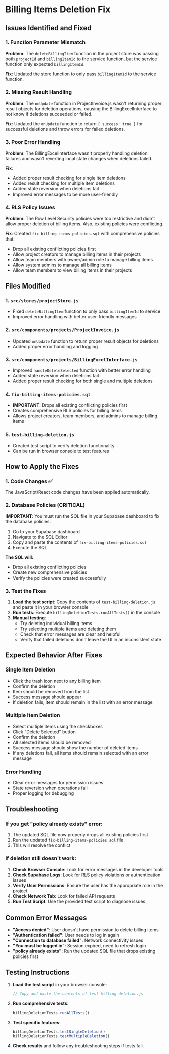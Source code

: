 # Billing Items Deletion Fix

## Issues Identified and Fixed

### 1. Function Parameter Mismatch
**Problem**: The `deleteBillingItem` function in the project store was passing both `projectId` and `billingItemId` to the service function, but the service function only expected `billingItemId`.

**Fix**: Updated the store function to only pass `billingItemId` to the service function.

### 2. Missing Result Handling
**Problem**: The `onUpdate` function in ProjectInvoice.js wasn't returning proper result objects for deletion operations, causing the BillingExcelInterface to not know if deletions succeeded or failed.

**Fix**: Updated the `onUpdate` function to return `{ success: true }` for successful deletions and throw errors for failed deletions.

### 3. Poor Error Handling
**Problem**: The BillingExcelInterface wasn't properly handling deletion failures and wasn't reverting local state changes when deletions failed.

**Fix**: 
- Added proper result checking for single item deletions
- Added result checking for multiple item deletions
- Added state reversion when deletions fail
- Improved error messages to be more user-friendly

### 4. RLS Policy Issues
**Problem**: The Row Level Security policies were too restrictive and didn't allow proper deletion of billing items. Also, existing policies were conflicting.

**Fix**: Created `fix-billing-items-policies.sql` with comprehensive policies that:
- Drop all existing conflicting policies first
- Allow project creators to manage billing items in their projects
- Allow team members with owner/admin role to manage billing items
- Allow system admins to manage all billing items
- Allow team members to view billing items in their projects

## Files Modified

### 1. `src/stores/projectStore.js`
- Fixed `deleteBillingItem` function to only pass `billingItemId` to service
- Improved error handling with better user-friendly messages

### 2. `src/components/projects/ProjectInvoice.js`
- Updated `onUpdate` function to return proper result objects for deletions
- Added proper error handling and logging

### 3. `src/components/projects/BillingExcelInterface.js`
- Improved `handleDeleteSelected` function with better error handling
- Added state reversion when deletions fail
- Added proper result checking for both single and multiple deletions

### 4. `fix-billing-items-policies.sql`
- **IMPORTANT**: Drops all existing conflicting policies first
- Creates comprehensive RLS policies for billing items
- Allows project creators, team members, and admins to manage billing items

### 5. `test-billing-deletion.js`
- Created test script to verify deletion functionality
- Can be run in browser console to test features

## How to Apply the Fixes

### 1. Code Changes ✅
The JavaScript/React code changes have been applied automatically.

### 2. Database Policies (CRITICAL)
**IMPORTANT**: You must run the SQL file in your Supabase dashboard to fix the database policies:

1. Go to your Supabase dashboard
2. Navigate to the SQL Editor
3. Copy and paste the contents of `fix-billing-items-policies.sql`
4. Execute the SQL

**The SQL will:**
- Drop all existing conflicting policies
- Create new comprehensive policies
- Verify the policies were created successfully

### 3. Test the Fixes
1. **Load the test script**: Copy the contents of `test-billing-deletion.js` and paste it in your browser console
2. **Run tests**: Execute `billingDeletionTests.runAllTests()` in the console
3. **Manual testing**:
   - Try deleting individual billing items
   - Try selecting multiple items and deleting them
   - Check that error messages are clear and helpful
   - Verify that failed deletions don't leave the UI in an inconsistent state

## Expected Behavior After Fixes

### Single Item Deletion
- Click the trash icon next to any billing item
- Confirm the deletion
- Item should be removed from the list
- Success message should appear
- If deletion fails, item should remain in the list with an error message

### Multiple Item Deletion
- Select multiple items using the checkboxes
- Click "Delete Selected" button
- Confirm the deletion
- All selected items should be removed
- Success message should show the number of deleted items
- If any deletions fail, all items should remain selected with an error message

### Error Handling
- Clear error messages for permission issues
- State reversion when operations fail
- Proper logging for debugging

## Troubleshooting

### If you get "policy already exists" error:
1. The updated SQL file now properly drops all existing policies first
2. Run the updated `fix-billing-items-policies.sql` file
3. This will resolve the conflict

### If deletion still doesn't work:

1. **Check Browser Console**: Look for error messages in the developer tools
2. **Check Supabase Logs**: Look for RLS policy violations or authentication issues
3. **Verify User Permissions**: Ensure the user has the appropriate role in the project
4. **Check Network Tab**: Look for failed API requests
5. **Run Test Script**: Use the provided test script to diagnose issues

## Common Error Messages

- **"Access denied"**: User doesn't have permission to delete billing items
- **"Authentication failed"**: User needs to log in again
- **"Connection to database failed"**: Network connectivity issues
- **"You must be logged in"**: Session expired, need to refresh login
- **"policy already exists"**: Run the updated SQL file that drops existing policies first

## Testing Instructions

1. **Load the test script** in your browser console:
   ```javascript
   // Copy and paste the contents of test-billing-deletion.js
   ```

2. **Run comprehensive tests**:
   ```javascript
   billingDeletionTests.runAllTests()
   ```

3. **Test specific features**:
   ```javascript
   billingDeletionTests.testSingleDeletion()
   billingDeletionTests.testMultipleDeletion()
   ```

4. **Check results** and follow any troubleshooting steps if tests fail. 